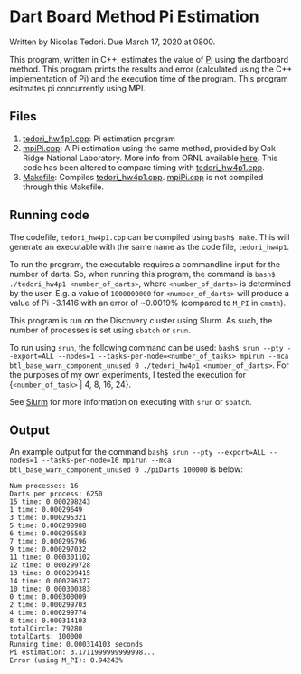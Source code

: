# Dart Board Method Pi Estimation
Written by Nicolas Tedori. Due March 17, 2020 at 0800.

This program, written in C++, estimates the value of [Pi](https://en.wikipedia.org/wiki/Pi) using the dartboard method. This program prints the results and error (calculated using the C++ implementation of Pi) and the execution time of the program. This program esitmates pi concurrently using MPI.

## Files
1. [tedori_hw4p1.cpp](tedori_hw4p1.cpp): Pi estimation program
2. [mpiPi.cpp](mpiPi.cpp): A Pi estimation using the same method, provided by Oak Ridge National Laboratory. More info from ORNL available [here](https://www.olcf.ornl.gov/tutorials/monte-carlo-pi/). This code has been altered to compare timing with [tedori_hw4p1.cpp](tedori_hw4p1.cpp).
3. [Makefile](Makefile): Compiles [tedori_hw4p1.cpp](tedori_hw4p1.cpp). [mpiPi.cpp](mpiPi.cpp) is not compiled through this Makefile.

## Running code
The codefile, `tedori_hw4p1.cpp` can be compiled using `bash$ make`. This will generate an executable with the same name as the code file, `tedori_hw4p1`.

To run the program, the executable requires a commandline input for the number of darts. So, when running this program, the command is `bash$ ./tedori_hw4p1 <number_of_darts>`, where `<number_of_darts>` is determined by the user. E.g. a value of `1000000000` for `<number_of_darts>` will produce a value of Pi ~3.1416 with an error of ~0.0019% (compared to `M_PI` in `cmath`).

This program is run on the Discovery cluster using Slurm. As such, the number of processes is set using `sbatch` or `srun`.

To run using `srun`, the following command can be used: `bash$ srun --pty --export=ALL --nodes=1 --tasks-per-node=<number_of_tasks> mpirun --mca btl_base_warn_component_unused 0 ./tedori_hw4p1 <number_of_darts>`. For the purposes of my own experiments, I tested the execution for {`<number_of_task>` | 4, 8, 16, 24}.

See [Slurm](https://slurm.schedmd.com/overview.html) for more information on executing with `srun` or `sbatch`.

## Output
An example output for the command `bash$ srun --pty --export=ALL --nodes=1 --tasks-per-node=16 mpirun --mca btl_base_warn_component_unused 0 ./piDarts 100000` is below:

```
Num processes: 16
Darts per process: 6250
15 time: 0.000298243
1 time: 0.00029649
3 time: 0.000295321
5 time: 0.000298988
6 time: 0.000295503
7 time: 0.000295796
9 time: 0.000297032
11 time: 0.000301102
12 time: 0.000299728
13 time: 0.000299415
14 time: 0.000296377
10 time: 0.000300383
0 time: 0.000300009
2 time: 0.000299703
4 time: 0.000299774
8 time: 0.000314103
totalCircle: 79280
totalDarts: 100000
Running time: 0.000314103 seconds
Pi estimation: 3.1711999999999998...
Error (using M_PI): 0.94243%
```